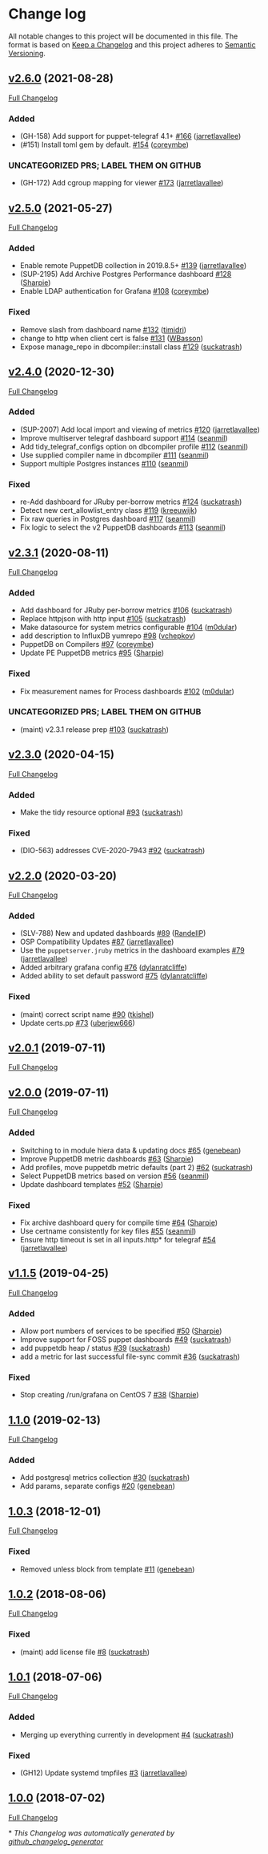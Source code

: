 # Change log

All notable changes to this project will be documented in this file. The format is based on [Keep a Changelog](http://keepachangelog.com/en/1.0.0/) and this project adheres to [Semantic Versioning](http://semver.org).

## [v2.6.0](https://github.com/puppetlabs/puppet_metrics_dashboard/tree/v2.6.0) (2021-08-28)

[Full Changelog](https://github.com/puppetlabs/puppet_metrics_dashboard/compare/v2.5.0...v2.6.0)

### Added

- \(GH-158\) Add support for puppet-telegraf 4.1+ [\#166](https://github.com/puppetlabs/puppet_metrics_dashboard/pull/166) ([jarretlavallee](https://github.com/jarretlavallee))
- \(\#151\) Install toml gem by default. [\#154](https://github.com/puppetlabs/puppet_metrics_dashboard/pull/154) ([coreymbe](https://github.com/coreymbe))

### UNCATEGORIZED PRS; LABEL THEM ON GITHUB

- \(GH-172\) Add cgroup mapping for viewer [\#173](https://github.com/puppetlabs/puppet_metrics_dashboard/pull/173) ([jarretlavallee](https://github.com/jarretlavallee))

## [v2.5.0](https://github.com/puppetlabs/puppet_metrics_dashboard/tree/v2.5.0) (2021-05-27)

[Full Changelog](https://github.com/puppetlabs/puppet_metrics_dashboard/compare/v2.4.0...v2.5.0)

### Added

- Enable remote PuppetDB collection in 2019.8.5+ [\#139](https://github.com/puppetlabs/puppet_metrics_dashboard/pull/139) ([jarretlavallee](https://github.com/jarretlavallee))
- \(SUP-2195\) Add Archive Postgres Performance dashboard [\#128](https://github.com/puppetlabs/puppet_metrics_dashboard/pull/128) ([Sharpie](https://github.com/Sharpie))
- Enable LDAP authentication for Grafana [\#108](https://github.com/puppetlabs/puppet_metrics_dashboard/pull/108) ([coreymbe](https://github.com/coreymbe))

### Fixed

- Remove slash from dashboard name [\#132](https://github.com/puppetlabs/puppet_metrics_dashboard/pull/132) ([timidri](https://github.com/timidri))
- change to http when client cert is false [\#131](https://github.com/puppetlabs/puppet_metrics_dashboard/pull/131) ([WBasson](https://github.com/WBasson))
- Expose manage\_repo in dbcompiler::install class [\#129](https://github.com/puppetlabs/puppet_metrics_dashboard/pull/129) ([suckatrash](https://github.com/suckatrash))

## [v2.4.0](https://github.com/puppetlabs/puppet_metrics_dashboard/tree/v2.4.0) (2020-12-30)

[Full Changelog](https://github.com/puppetlabs/puppet_metrics_dashboard/compare/v2.3.1...v2.4.0)

### Added

- \(SUP-2007\) Add local import and viewing of metrics [\#120](https://github.com/puppetlabs/puppet_metrics_dashboard/pull/120) ([jarretlavallee](https://github.com/jarretlavallee))
- Improve multiserver telegraf dashboard support [\#114](https://github.com/puppetlabs/puppet_metrics_dashboard/pull/114) ([seanmil](https://github.com/seanmil))
- Add tidy\_telegraf\_configs option on dbcompiler profile [\#112](https://github.com/puppetlabs/puppet_metrics_dashboard/pull/112) ([seanmil](https://github.com/seanmil))
- Use supplied compiler name in dbcompiler [\#111](https://github.com/puppetlabs/puppet_metrics_dashboard/pull/111) ([seanmil](https://github.com/seanmil))
- Support multiple Postgres instances [\#110](https://github.com/puppetlabs/puppet_metrics_dashboard/pull/110) ([seanmil](https://github.com/seanmil))

### Fixed

- re-Add dashboard for JRuby per-borrow metrics [\#124](https://github.com/puppetlabs/puppet_metrics_dashboard/pull/124) ([suckatrash](https://github.com/suckatrash))
- Detect new cert\_allowlist\_entry class [\#119](https://github.com/puppetlabs/puppet_metrics_dashboard/pull/119) ([kreeuwijk](https://github.com/kreeuwijk))
- Fix raw queries in Postgres dashboard [\#117](https://github.com/puppetlabs/puppet_metrics_dashboard/pull/117) ([seanmil](https://github.com/seanmil))
- Fix logic to select the v2 PuppetDB dashboards [\#113](https://github.com/puppetlabs/puppet_metrics_dashboard/pull/113) ([seanmil](https://github.com/seanmil))

## [v2.3.1](https://github.com/puppetlabs/puppet_metrics_dashboard/tree/v2.3.1) (2020-08-11)

[Full Changelog](https://github.com/puppetlabs/puppet_metrics_dashboard/compare/v2.3.0...v2.3.1)

### Added

- Add dashboard for JRuby per-borrow metrics [\#106](https://github.com/puppetlabs/puppet_metrics_dashboard/pull/106) ([suckatrash](https://github.com/suckatrash))
- Replace httpjson with http input [\#105](https://github.com/puppetlabs/puppet_metrics_dashboard/pull/105) ([suckatrash](https://github.com/suckatrash))
- Make datasource for system metrics configurable [\#104](https://github.com/puppetlabs/puppet_metrics_dashboard/pull/104) ([m0dular](https://github.com/m0dular))
- add description to InfluxDB yumrepo [\#98](https://github.com/puppetlabs/puppet_metrics_dashboard/pull/98) ([vchepkov](https://github.com/vchepkov))
- PuppetDB on Compilers [\#97](https://github.com/puppetlabs/puppet_metrics_dashboard/pull/97) ([coreymbe](https://github.com/coreymbe))
- Update PE PuppetDB metrics [\#95](https://github.com/puppetlabs/puppet_metrics_dashboard/pull/95) ([Sharpie](https://github.com/Sharpie))

### Fixed

- Fix measurement names for Process dashboards [\#102](https://github.com/puppetlabs/puppet_metrics_dashboard/pull/102) ([m0dular](https://github.com/m0dular))

### UNCATEGORIZED PRS; LABEL THEM ON GITHUB

- \(maint\) v2.3.1 release prep [\#103](https://github.com/puppetlabs/puppet_metrics_dashboard/pull/103) ([suckatrash](https://github.com/suckatrash))

## [v2.3.0](https://github.com/puppetlabs/puppet_metrics_dashboard/tree/v2.3.0) (2020-04-15)

[Full Changelog](https://github.com/puppetlabs/puppet_metrics_dashboard/compare/v2.2.0...v2.3.0)

### Added

- Make the tidy resource optional [\#93](https://github.com/puppetlabs/puppet_metrics_dashboard/pull/93) ([suckatrash](https://github.com/suckatrash))

### Fixed

- \(DIO-563\) addresses CVE-2020-7943 [\#92](https://github.com/puppetlabs/puppet_metrics_dashboard/pull/92) ([suckatrash](https://github.com/suckatrash))

## [v2.2.0](https://github.com/puppetlabs/puppet_metrics_dashboard/tree/v2.2.0) (2020-03-20)

[Full Changelog](https://github.com/puppetlabs/puppet_metrics_dashboard/compare/v2.0.1...v2.2.0)

### Added

- \(SLV-788\) New and updated dashboards [\#89](https://github.com/puppetlabs/puppet_metrics_dashboard/pull/89) ([RandellP](https://github.com/RandellP))
- OSP Compatibility Updates [\#87](https://github.com/puppetlabs/puppet_metrics_dashboard/pull/87) ([jarretlavallee](https://github.com/jarretlavallee))
- Use the `puppetserver.jruby` metrics in the dashboard examples [\#79](https://github.com/puppetlabs/puppet_metrics_dashboard/pull/79) ([jarretlavallee](https://github.com/jarretlavallee))
- Added arbitrary grafana config [\#76](https://github.com/puppetlabs/puppet_metrics_dashboard/pull/76) ([dylanratcliffe](https://github.com/dylanratcliffe))
- Added ability to set default password [\#75](https://github.com/puppetlabs/puppet_metrics_dashboard/pull/75) ([dylanratcliffe](https://github.com/dylanratcliffe))

### Fixed

- \(maint\) correct script name [\#90](https://github.com/puppetlabs/puppet_metrics_dashboard/pull/90) ([tkishel](https://github.com/tkishel))
- Update certs.pp [\#73](https://github.com/puppetlabs/puppet_metrics_dashboard/pull/73) ([uberjew666](https://github.com/uberjew666))

## [v2.0.1](https://github.com/puppetlabs/puppet_metrics_dashboard/tree/v2.0.1) (2019-07-11)

[Full Changelog](https://github.com/puppetlabs/puppet_metrics_dashboard/compare/v2.0.0...v2.0.1)

## [v2.0.0](https://github.com/puppetlabs/puppet_metrics_dashboard/tree/v2.0.0) (2019-07-11)

[Full Changelog](https://github.com/puppetlabs/puppet_metrics_dashboard/compare/v1.1.5...v2.0.0)

### Added

- Switching to in module hiera data & updating docs [\#65](https://github.com/puppetlabs/puppet_metrics_dashboard/pull/65) ([genebean](https://github.com/genebean))
- Improve PuppetDB metric dashboards [\#63](https://github.com/puppetlabs/puppet_metrics_dashboard/pull/63) ([Sharpie](https://github.com/Sharpie))
- Add profiles, move puppetdb metric defaults \(part 2\) [\#62](https://github.com/puppetlabs/puppet_metrics_dashboard/pull/62) ([suckatrash](https://github.com/suckatrash))
- Select PuppetDB metrics based on version [\#56](https://github.com/puppetlabs/puppet_metrics_dashboard/pull/56) ([seanmil](https://github.com/seanmil))
- Update dashboard templates [\#52](https://github.com/puppetlabs/puppet_metrics_dashboard/pull/52) ([Sharpie](https://github.com/Sharpie))

### Fixed

- Fix archive dashboard query for compile time [\#64](https://github.com/puppetlabs/puppet_metrics_dashboard/pull/64) ([Sharpie](https://github.com/Sharpie))
- Use certname consistently for key files [\#55](https://github.com/puppetlabs/puppet_metrics_dashboard/pull/55) ([seanmil](https://github.com/seanmil))
- Ensure http timeout is set in all inputs.http\* for telegraf [\#54](https://github.com/puppetlabs/puppet_metrics_dashboard/pull/54) ([jarretlavallee](https://github.com/jarretlavallee))

## [v1.1.5](https://github.com/puppetlabs/puppet_metrics_dashboard/tree/v1.1.5) (2019-04-25)

[Full Changelog](https://github.com/puppetlabs/puppet_metrics_dashboard/compare/1.1.0...v1.1.5)

### Added

- Allow port numbers of services to be specified [\#50](https://github.com/puppetlabs/puppet_metrics_dashboard/pull/50) ([Sharpie](https://github.com/Sharpie))
- Improve support for FOSS puppet dashboards [\#49](https://github.com/puppetlabs/puppet_metrics_dashboard/pull/49) ([suckatrash](https://github.com/suckatrash))
- add puppetdb heap / status [\#39](https://github.com/puppetlabs/puppet_metrics_dashboard/pull/39) ([suckatrash](https://github.com/suckatrash))
- add a metric for last successful file-sync commit [\#36](https://github.com/puppetlabs/puppet_metrics_dashboard/pull/36) ([suckatrash](https://github.com/suckatrash))

### Fixed

- Stop creating /run/grafana on CentOS 7 [\#38](https://github.com/puppetlabs/puppet_metrics_dashboard/pull/38) ([Sharpie](https://github.com/Sharpie))

## [1.1.0](https://github.com/puppetlabs/puppet_metrics_dashboard/tree/1.1.0) (2019-02-13)

[Full Changelog](https://github.com/puppetlabs/puppet_metrics_dashboard/compare/1.0.3...1.1.0)

### Added

- Add postgresql metrics collection [\#30](https://github.com/puppetlabs/puppet_metrics_dashboard/pull/30) ([suckatrash](https://github.com/suckatrash))
- Add params, separate configs [\#20](https://github.com/puppetlabs/puppet_metrics_dashboard/pull/20) ([genebean](https://github.com/genebean))

## [1.0.3](https://github.com/puppetlabs/puppet_metrics_dashboard/tree/1.0.3) (2018-12-01)

[Full Changelog](https://github.com/puppetlabs/puppet_metrics_dashboard/compare/1.0.2...1.0.3)

### Fixed

- Removed unless block from template [\#11](https://github.com/puppetlabs/puppet_metrics_dashboard/pull/11) ([genebean](https://github.com/genebean))

## [1.0.2](https://github.com/puppetlabs/puppet_metrics_dashboard/tree/1.0.2) (2018-08-06)

[Full Changelog](https://github.com/puppetlabs/puppet_metrics_dashboard/compare/1.0.1...1.0.2)

### Fixed

- \(maint\) add license file [\#8](https://github.com/puppetlabs/puppet_metrics_dashboard/pull/8) ([suckatrash](https://github.com/suckatrash))

## [1.0.1](https://github.com/puppetlabs/puppet_metrics_dashboard/tree/1.0.1) (2018-07-06)

[Full Changelog](https://github.com/puppetlabs/puppet_metrics_dashboard/compare/1.0.0...1.0.1)

### Added

- Merging up everything currently in development [\#4](https://github.com/puppetlabs/puppet_metrics_dashboard/pull/4) ([suckatrash](https://github.com/suckatrash))

### Fixed

- \(GH12\) Update systemd tmpfiles [\#3](https://github.com/puppetlabs/puppet_metrics_dashboard/pull/3) ([jarretlavallee](https://github.com/jarretlavallee))

## [1.0.0](https://github.com/puppetlabs/puppet_metrics_dashboard/tree/1.0.0) (2018-07-02)

[Full Changelog](https://github.com/puppetlabs/puppet_metrics_dashboard/compare/f3f1e9fcc37b55ac53619e2c47baa2cf0eeab838...1.0.0)



\* *This Changelog was automatically generated by [github_changelog_generator](https://github.com/github-changelog-generator/github-changelog-generator)*
